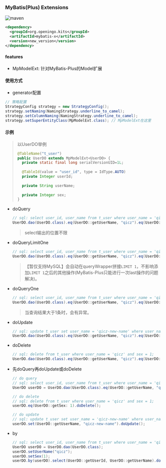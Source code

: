 ### MyBatis(Plus) Extensions

![maven](https://img.shields.io/maven-central/v/org.openingo.kits/mybatis-x.svg)

```xml
<dependency>
  <groupId>org.openingo.kits</groupId>
  <artifactId>mybatis-x</artifactId>
  <version>new_version</version>
</dependency>
```

#### features

- MpModelExt: 针对MyBatis-Plus的Model扩展

#### 使用方式

- generator配置

```java
// 策略配置
StrategyConfig strategy = new StrategyConfig();
strategy.setNaming(NamingStrategy.underline_to_camel);
strategy.setColumnNaming(NamingStrategy.underline_to_camel);
strategy.setSuperEntityClass(MpModelExt.class); // MpModelExt在这里
```

#### 示例

> 以UserDO举例
>
> ```java
> @TableName("t_user")
> public UserDO extends MpModelExt<UserDO> {
>   private static final long serialVersionUID=1L;
>   
>   @TableId(value = "user_id", type = IdType.AUTO)
>   private Integer userId;
>   
>   private String userName;
>   
>   private Integer sex;
> }
> ```
>
> 

- doQuery

  ```java
  // sql: select user_id, user_name from t_user where user_name = 'qicz';
  UserDO.dao(UserDO.class).eq(UserDO::getUserName, "qicz").eq(UserDO::getSex: 1).select(UserDO::getUserId, UserDO::getUserName).doQuery();
  ```

  > select输出的位置不限

- doQueryLimitOne

  ```java
  // sql: select user_id, user_name from t_user where user_name = 'qicz' limit 1;
  UserDO.dao(UserDO.class).eq(UserDO::getUserName, "qicz").eq(UserDO::getSex: 1).select(UserDO::getUserId, UserDO::getUserName).doQueryLimitOne();
  ```

  > 【暂仅支持MySQL】会自动在queryWrapper拼接`LIMIT 1`，不影响添加`LIMIT 1`之后的其他操作(MyBatis-Plus只能进行一次last操作的问题解决)。
                                                                                                                                                                                                                                                                         
- doQueryOne

  ```java
  // sql: select user_id, user_name from t_user where user_name = 'qicz';
  UserDO.dao(UserDO.class).eq(UserDO::getUserName, "qicz").eq(UserDO::getSex: 1).select(UserDO::getUserId, UserDO::getUserName).doQueryOne();
  ```

  > 当查询结果大于1条时，会有异常。

- doUpdate

  ```java
  // sql: update t_user set user_name = 'qicz-new-name' where user_name = 'qicz' and sex = 1;
  UserDO.dao(UserDO.class).eq(UserDO::getUserName, "qicz").eq(UserDO::getSex: 1).set(UserDO::getUserName, "qicz-new-name").doUpdate();
  ```

- doDelete

  ```java
  // sql: delete from t_user where user_name = 'qicz' and sex = 1;
  UserDO.dao(UserDO.class).eq(UserDO::getUserName, "qicz").eq(UserDO::getSex: 1).doDelete();
  ```

- 先doQuery再doUpdate或doDelete

  ```java
  // do query
  // sql: select user_id, user_name from t_user where user_name = 'qicz';
  UserDO userDO = UserDO.dao(UserDO.class).eq(UserDO::getUserName, "qicz").select(UserDO::getUserId, UserDO::getUserName).doQuery();
  
  // do delete
  // sql: delete from t_user where user_name = 'qicz' and sex = 1;
  userDO.eq(UserDO::getSex: 1).doDelete();
  
  // do update
  // sql: update t_user set user_name = 'qicz-new-name' where user_name = 'qicz' and sex = 1;
  userDO.set(UserDO::getUserName, "qicz-new-name").doUpdate();
  ```
  
- by

  ```java
  // sql: select user_id, user_name from t_user where user_name = 'qicz' and sex = 1;
  UserDO userDO = UserDO.dao(UserDO.class);
  userDO.setUserName("qicz");
  userDO.setSex(1);
  userDO.by(userDO).select(UserDO::getUserId, UserDO::getUserName).doQuery();
  ```

  

